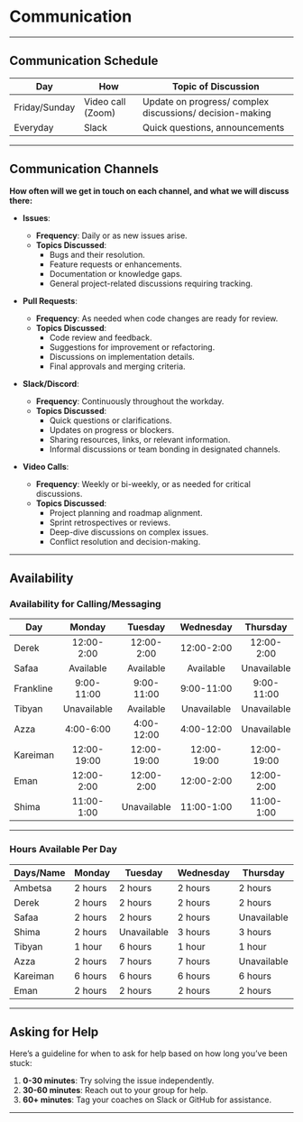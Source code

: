 # Communication

______________________________________________________________________

## Communication Schedule

| **Day**       | **How**              | **Topic of Discussion**            |  
|----------------|----------------------|-------------------------------------|  
| Friday/Sunday  | Video call (Zoom)    | Update on progress/ complex discussions/ decision-making   |  
| Everyday       | Slack                | Quick questions, announcements     |  

______________________________________________________________________

## Communication Channels

**How often will we get in touch on each channel, and what we will discuss there:**  

- **Issues**:  
  - **Frequency**: Daily or as new issues arise.  
  - **Topics Discussed**:  
    - Bugs and their resolution.  
    - Feature requests or enhancements.  
    - Documentation or knowledge gaps.  
    - General project-related discussions requiring tracking.  

- **Pull Requests**:  
  - **Frequency**: As needed when code changes are ready for review.  
  - **Topics Discussed**:  
    - Code review and feedback.  
    - Suggestions for improvement or refactoring.  
    - Discussions on implementation details.  
    - Final approvals and merging criteria.  

- **Slack/Discord**:  
  - **Frequency**: Continuously throughout the workday.  
  - **Topics Discussed**:  
    - Quick questions or clarifications.  
    - Updates on progress or blockers.  
    - Sharing resources, links, or relevant information.  
    - Informal discussions or team bonding in designated channels.  

- **Video Calls**:  
  - **Frequency**: Weekly or bi-weekly, or as needed for critical discussions.  
  - **Topics Discussed**:  
    - Project planning and roadmap alignment.  
    - Sprint retrospectives or reviews.  
    - Deep-dive discussions on complex issues.  
    - Conflict resolution and decision-making.  

______________________________________________________________________

## Availability

### Availability for Calling/Messaging

| **Day**      | **Monday** | **Tuesday** | **Wednesday** | **Thursday** | **Friday** | **Saturday** | **Sunday** |  
|--------------|:----------:|:-----------:|:-------------:|:------------:|:----------:|:------------:|:----------:|  
| Derek        | 12:00-2:00 | 12:00-2:00  | 12:00-2:00    | 12:00-2:00   | 12:00-2:00 | 12:00-2:00   | 12:00-2:00 |  
| Safaa        | Available  | Available   | Available     | Unavailable  | Unavailable| Unavailable  | Unavailable|  
| Frankline    | 9:00-11:00 | 9:00-11:00  | 9:00-11:00    | 9:00-11:00   | 9:00-11:00 | Unavailable  | Unavailable|  
| Tibyan       | Unavailable| Available   | Unavailable   | Unavailable  | Available  | Available    | Available  |  
| Azza         | 4:00-6:00  | 4:00-12:00  | 4:00-12:00    | Unavailable  | Unavailable| 12:00-14:00  | 4:00-12:00 |  
| Kareiman     | 12:00-19:00| 12:00-19:00 | 12:00-19:00   | 12:00-19:00  | 8:00-11:00 | 8:00-12:00   | 12:00-19:00|  
| Eman         | 12:00-2:00 | 12:00-2:00  | 12:00-2:00    | 12:00-2:00   | 12:00-2:00 | 12:00-2:00   | 12:00-2:00 |  
| Shima        | 11:00-1:00 | Unavailable | 11:00-1:00    | 11:00-1:00   | 11:00-1:00 | 11:00-1:00   | Unavailable|  

---

### Hours Available Per Day

| **Days/Name** | **Monday** | **Tuesday** | **Wednesday** | **Thursday** | **Friday** | **Saturday** | **Sunday** |  
|---------------|------------|-------------|---------------|--------------|------------|--------------|------------|  
| Ambetsa       | 2 hours    | 2 hours     | 2 hours       | 2 hours      | 2 hours    | Unavailable  | Unavailable|  
| Derek         | 2 hours    | 2 hours     | 2 hours       | 2 hours      | 2 hours    | 2 hours      | 2 hours    |  
| Safaa         | 2 hours    | 2 hours     | 2 hours       | Unavailable  | Unavailable| 2 hours      | 2 hours    |  
| Shima         | 2 hours    | Unavailable | 3 hours       | 3 hours      | 3 hours    | 3 hours      | Unavailable|  
| Tibyan        | 1 hour     | 6 hours     | 1 hour        | 1 hour       | 6 hours    | 6 hours      | 6 hours    |  
| Azza          | 2 hours    | 7 hours     | 7 hours       | Unavailable  | Unavailable| 2 hours      | 7 hours    |  
| Kareiman      | 6 hours    | 6 hours     | 6 hours       | 6 hours      | 3 hours    | 4 hours      | 4 hours    |  
| Eman          | 2 hours    | 2 hours     | 2 hours       | 2 hours      | 2 hours    | 3 hours      | 3 hours    |  

______________________________________________________________________

## Asking for Help

Here’s a guideline for when to ask for help based on how long you’ve been stuck:  

1. **0-30 minutes**: Try solving the issue independently.  
2. **30-60 minutes**: Reach out to your group for help.  
3. **60+ minutes**: Tag your coaches on Slack or GitHub for assistance.  

---
